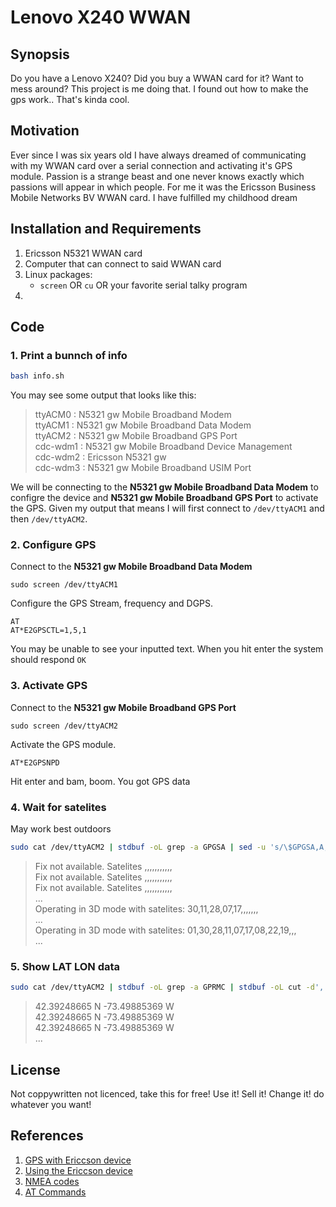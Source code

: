 # Lenovo X240 WWAN

## Synopsis

Do you have a Lenovo X240? Did you buy a WWAN card for it? Want to mess around? This project is me doing that. I found out how to make the gps work.. That's kinda cool.

## Motivation

Ever since I was six years old I have always dreamed of communicating with my WWAN card over a serial connection and activating it's GPS module. Passion is a strange beast and one never knows exactly which passions will appear in which people. For me it was the Ericsson Business Mobile Networks BV WWAN card. I have fulfilled my childhood dream

## Installation and Requirements

1. Ericsson N5321 WWAN card
2. Computer that can connect to said WWAN card
3. Linux packages:
	- ```screen``` OR ```cu``` OR your favorite serial talky program
4. 

## Code

### 1. Print a bunnch of info
```bash
bash info.sh
```
You may see some output that looks like this:    
> ttyACM0 : N5321 gw Mobile Broadband Modem  
> ttyACM1 : N5321 gw Mobile Broadband Data Modem  
> ttyACM2 : N5321 gw Mobile Broadband GPS Port  
> cdc-wdm1 : N5321 gw Mobile Broadband Device Management  
> cdc-wdm2 : Ericsson N5321 gw  
> cdc-wdm3 : N5321 gw Mobile Broadband USIM Port  

We will be connecting to the **N5321 gw Mobile Broadband Data Modem** to configre the device and **N5321 gw Mobile Broadband GPS Port** to activate the GPS. Given my output that means I will first connect to ```/dev/ttyACM1``` and then ```/dev/ttyACM2```.

### 2. Configure GPS
Connect to the **N5321 gw Mobile Broadband Data Modem**
```
sudo screen /dev/ttyACM1
```
Configure the GPS Stream, frequency and DGPS.
```
AT
AT*E2GPSCTL=1,5,1
```
You may be unable to see your inputted text. When you hit enter the system should respond ```OK```

### 3. Activate GPS
Connect to the **N5321 gw Mobile Broadband GPS Port**
```
sudo screen /dev/ttyACM2
```
Activate the GPS module.
```
AT*E2GPSNPD
```
Hit enter and bam, boom. You got GPS data

### 4. Wait for satelites
May work best outdoors
```bash
sudo cat /dev/ttyACM2 | stdbuf -oL grep -a GPGSA | sed -u 's/\$GPGSA,A,3,/Operating in 3D mode with satelites:\t/; s/\$GPGSA,A,2,/Operating in 2D mode with satelites:\t/; s/\$GPGSA,A,1,/Fix not available. Satelites\t/' | cut -d',' -f 1-12
```
> Fix not available. Satelites	,,,,,,,,,,,  
> Fix not available. Satelites	,,,,,,,,,,,  
> Fix not available. Satelites	,,,,,,,,,,,  
> ...  
> Operating in 3D mode with satelites:	30,11,28,07,17,,,,,,,   
> ...  
> Operating in 3D mode with satelites:	01,30,28,11,07,17,08,22,19,,,   
> ...  

### 5. Show LAT LON data
```bash
sudo cat /dev/ttyACM2 | stdbuf -oL grep -a GPRMC | stdbuf -oL cut -d',' -f 4-7 | stdbuf -oL tr ',' '\t' | awk '{printf("%.8f %s -%.8f %s\n",$1/100,$2,$3/100,$4)}'
```
> 42.39248665 N -73.49885369 W  
> 42.39248665 N -73.49885369 W  
> 42.39248665 N -73.49885369 W  
> ...  


## License

Not coppywritten not licenced, take this for free! Use it! Sell it! Change it! do whatever you want!

## References
 1. [GPS with Ericcson device](http://www.thinkwiki.org/wiki/Ericsson_H5321_gw_Mobile_Broadband_Module#gpsd)  
 2. [Using the Ericcson device](http://www.thinkwiki.org/wiki/Ericsson_F3507g_Mobile_Broadband_Module#Using_the_card_as_a_GPS_receiver)  
 3. [NMEA codes](http://aprs.gids.nl/nmea/#gsa)  
 4. [AT Commands](https://github.com/asdil12/wwan/wiki/AT-command-set)
